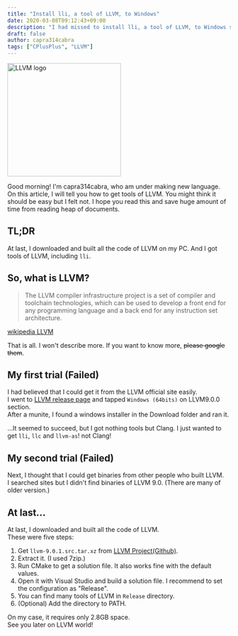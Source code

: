 ```yaml
---
title: "Install lli, a tool of LLVM, to Windows"
date: 2020-03-08T09:12:43+09:00
description: "I had missed to install lli, a tool of LLVM, to Windows so I want you not to miss it like me."
draft: false
author: capra314cabra
tags: ["CPlusPlus", "LLVM"]
---
```


<img src="https://llvm.org/img/LLVM-Logo-Derivative-1.png" alt="LLVM logo" class="center" width="256" height="256" />

Good morning! I'm capra314cabra, who am under making new language.  
On this article, I will tell you how to get tools of LLVM. You might think it should be easy but I felt not.
I hope you read this and save huge amount of time from reading heap of documents.

## TL;DR

At last, I downloaded and built all the code of LLVM on my PC.
And I got tools of LLVM, including `lli`.

## So, what is LLVM?

> The LLVM compiler infrastructure project is a set of compiler and toolchain technologies, which can be used to develop a front end for any programming language and a back end for any instruction set architecture.

[wikipedia LLVM](https://en.wikipedia.org/wiki/LLVM)

That is all. I won't describe more. If you want to know more, ~~please google them~~.

## My first trial (Failed)

I had believed that I could get it from the LLVM official site easily.  
I went to [LLVM release page](http://releases.llvm.org/download.html) and
tapped `Windows (64bits)` on LLVM9.0.0 section.  
After a munite, I found a windows installer in the Download folder and ran it.

...It seemed to succeed, but I got nothing tools but Clang. I just wanted to get `lli`, `llc` and `llvm-as`! not Clang!

## My second trial (Failed)

Next, I thought that I could get binaries from other people who built LLVM.  
I searched sites but I didn't find binaries of LLVM 9.0. (There are many of older version.)

## At last...

At last, I downloaded and built all the code of LLVM.  
These were five steps:

1. Get `llvm-9.0.1.src.tar.xz` from [LLVM Project(Github)](https://github.com/llvm/llvm-project/releases).
2. Extract it. (I used 7zip.)
3. Run CMake to get a solution file. It also works fine with the default values.
4. Open it with Visual Studio and build a solution file. I recommend to set the configuration as "Release".
5. You can find many tools of LLVM in `Release` directory.
6. (Optional) Add the directory to PATH.

On my case, it requires only 2.8GB space.  
See you later on LLVM world!
